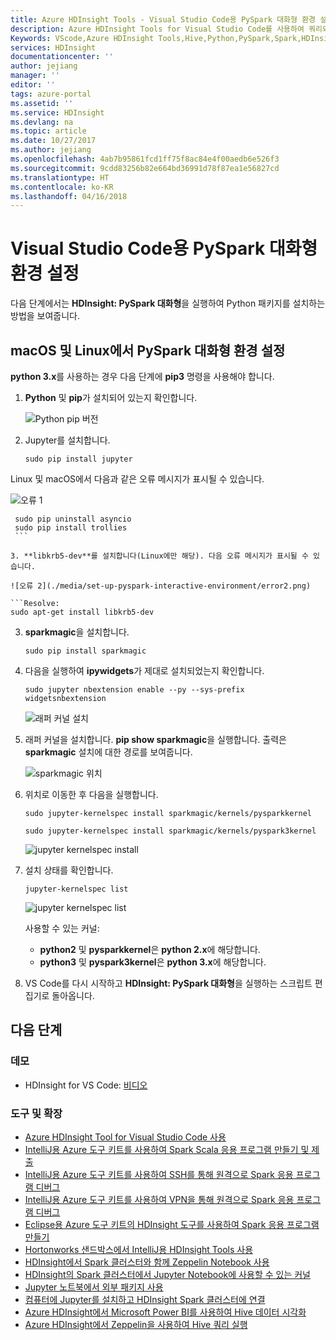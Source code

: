 ```yaml
---
title: Azure HDInsight Tools - Visual Studio Code용 PySpark 대화형 환경 설정 | Microsoft Docs
description: Azure HDInsight Tools for Visual Studio Code를 사용하여 쿼리와 스크립트를 만들고 제출하는 방법에 대해 알아봅니다.
Keywords: VScode,Azure HDInsight Tools,Hive,Python,PySpark,Spark,HDInsight,Hadoop,LLAP,Interactive Hive,Interactive Query
services: HDInsight
documentationcenter: ''
author: jejiang
manager: ''
editor: ''
tags: azure-portal
ms.assetid: ''
ms.service: HDInsight
ms.devlang: na
ms.topic: article
ms.date: 10/27/2017
ms.author: jejiang
ms.openlocfilehash: 4ab7b95861fcd1ff75f8ac84e4f00aedb6e526f3
ms.sourcegitcommit: 9cdd83256b82e664bd36991d78f87ea1e56827cd
ms.translationtype: HT
ms.contentlocale: ko-KR
ms.lasthandoff: 04/16/2018
---
```

# <a name="set-up-the-pyspark-interactive-environment-for-visual-studio-code"></a>Visual Studio Code용 PySpark 대화형 환경 설정

다음 단계에서는 **HDInsight: PySpark 대화형**을 실행하여 Python 패키지를 설치하는 방법을 보여줍니다.


## <a name="set-up-the-pyspark-interactive-environment-on-macos-and-linux"></a>macOS 및 Linux에서 PySpark 대화형 환경 설정
**python 3.x**를 사용하는 경우 다음 단계에 **pip3** 명령을 사용해야 합니다.

1. **Python** 및 **pip**가 설치되어 있는지 확인합니다.
 
    ![Python pip 버전](./media/set-up-pyspark-interactive-environment/check-python-pip-version.png)

2.  Jupyter를 설치합니다.
    ```
    sudo pip install jupyter
    ```
   Linux 및 macOS에서 다음과 같은 오류 메시지가 표시될 수 있습니다.

   ![오류 1](./media/set-up-pyspark-interactive-environment/error1.png)

   ```Resolve:
    sudo pip uninstall asyncio
    sudo pip install trollies
    ```

3. **libkrb5-dev**를 설치합니다(Linux에만 해당). 다음 오류 메시지가 표시될 수 있습니다.

   ![오류 2](./media/set-up-pyspark-interactive-environment/error2.png)
       
   ```Resolve:
   sudo apt-get install libkrb5-dev 
   ```

3. **sparkmagic**을 설치합니다.
   ```
   sudo pip install sparkmagic
   ```

4. 다음을 실행하여 **ipywidgets**가 제대로 설치되었는지 확인합니다.
   ```
   sudo jupyter nbextension enable --py --sys-prefix widgetsnbextension
   ```
   ![래퍼 커널 설치](./media/set-up-pyspark-interactive-environment/ipywidget-enable.png)
 

5. 래퍼 커널을 설치합니다. **pip show sparkmagic**을 실행합니다. 출력은 **sparkmagic** 설치에 대한 경로를 보여줍니다. 

    ![sparkmagic 위치](./media/set-up-pyspark-interactive-environment/sparkmagic-location.png)
   
6. 위치로 이동한 후 다음을 실행합니다.

   ```Python2
   sudo jupyter-kernelspec install sparkmagic/kernels/pysparkkernel   
   ```
   ```Python3
   sudo jupyter-kernelspec install sparkmagic/kernels/pyspark3kernel
   ```

   ![jupyter kernelspec install](./media/set-up-pyspark-interactive-environment/jupyter-kernelspec-install.png)
7. 설치 상태를 확인합니다.

    ```
    jupyter-kernelspec list
    ```
    ![jupyter kernelspec list](./media/set-up-pyspark-interactive-environment/jupyter-kernelspec-list.png)

    사용할 수 있는 커널: 
    - **python2** 및 **pysparkkernel**은 **python 2.x**에 해당합니다. 
    - **python3** 및 **pyspark3kernel**은 **python 3.x**에 해당합니다. 

8. VS Code를 다시 시작하고 **HDInsight: PySpark 대화형**을 실행하는 스크립트 편집기로 돌아옵니다.

## <a name="next-steps"></a>다음 단계

### <a name="demo"></a>데모
* HDInsight for VS Code: [비디오](https://go.microsoft.com/fwlink/?linkid=858706)

### <a name="tools-and-extensions"></a>도구 및 확장
* [Azure HDInsight Tool for Visual Studio Code 사용](hdinsight-for-vscode.md)
* [IntelliJ용 Azure 도구 키트를 사용하여 Spark Scala 응용 프로그램 만들기 및 제출](spark/apache-spark-intellij-tool-plugin.md)
* [IntelliJ용 Azure 도구 키트를 사용하여 SSH를 통해 원격으로 Spark 응용 프로그램 디버그](spark/apache-spark-intellij-tool-debug-remotely-through-ssh.md)
* [IntelliJ용 Azure 도구 키트를 사용하여 VPN을 통해 원격으로 Spark 응용 프로그램 디버그](spark/apache-spark-intellij-tool-plugin-debug-jobs-remotely.md)
* [Eclipse용 Azure 도구 키트의 HDInsight 도구를 사용하여 Spark 응용 프로그램 만들기](spark/apache-spark-eclipse-tool-plugin.md)
* [Hortonworks 샌드박스에서 IntelliJ용 HDInsight Tools 사용](hadoop/hdinsight-tools-for-intellij-with-hortonworks-sandbox.md)
* [HDInsight에서 Spark 클러스터와 함께 Zeppelin Notebook 사용](spark/apache-spark-zeppelin-notebook.md)
* [HDInsight의 Spark 클러스터에서 Jupyter Notebook에 사용할 수 있는 커널](spark/apache-spark-jupyter-notebook-kernels.md)
* [Jupyter 노트북에서 외부 패키지 사용](spark/apache-spark-jupyter-notebook-use-external-packages.md)
* [컴퓨터에 Jupyter를 설치하고 HDInsight Spark 클러스터에 연결](spark/apache-spark-jupyter-notebook-install-locally.md)
* [Azure HDInsight에서 Microsoft Power BI를 사용하여 Hive 데이터 시각화](hadoop/apache-hadoop-connect-hive-power-bi.md)
* [Azure HDInsight에서 Zeppelin을 사용하여 Hive 쿼리 실행](hdinsight-connect-hive-zeppelin.md)
